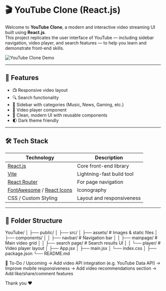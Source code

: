 # 🎬 YouTube Clone (React.js)

Welcome to **YouTube Clone**, a modern and interactive video streaming UI built using **React.js**.  
This project replicates the user interface of YouTube — including sidebar navigation, video player, and search features — to help you learn and demonstrate front-end skills.

![YouTube Clone Demo](https://user-images.githubusercontent.com/your-image-demo.gif) <!-- (Optional: Add a real GIF/screenshot link) -->

---

## 🚀 Features

- 📺 Responsive video layout
- 🔍 Search functionality
- 📁 Sidebar with categories (Music, News, Gaming, etc.)
- 🎥 Video player component
- 🎨 Clean, modern UI with reusable components
- 🌓 Dark theme friendly

---

## 🛠️ Tech Stack

| Technology | Description |
|------------|-------------|
| [React.js](https://reactjs.org/) | Core front-end library |
| [Vite](https://vitejs.dev/)     | Lightning-fast build tool |
| [React Router](https://reactrouter.com/) | For page navigation |
| [FontAwesome](https://fontawesome.com/) / [React Icons](https://react-icons.github.io/react-icons/) | Iconography |
| CSS / Custom Styling | Layout and responsiveness |

---

## 📂 Folder Structure

YouTube/
│
├── public/
│
├── src/
│ ├── assets/ # Images & static files
│ ├── components/
│ │ ├── navbar/ # Navigation bar
│ │ ├── mainpage/ # Main video grid
│ │ ├── search page/ # Search results UI
│ │ └── player/ # Video player layout
│ ├── App.jsx
│ ├── main.jsx
│ └── index.css
│
├── package.json
└── README.md

📌 To-Do / Upcoming
  -> Add video API integration (e.g. YouTube Data API)
  -> Improve mobile responsiveness
  -> Add video recommendations section
  -> Add like/share/comment features


Thank you ❤️
